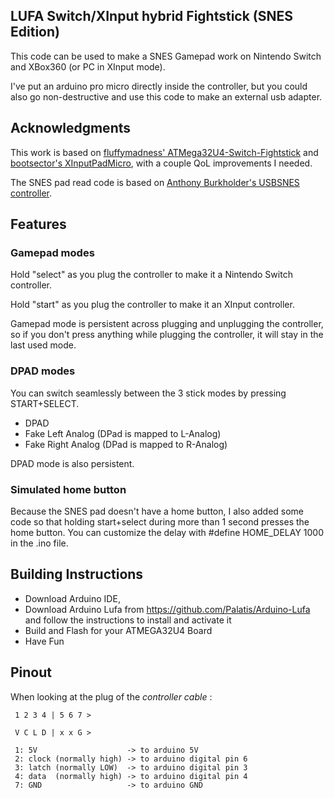 ## LUFA Switch/XInput hybrid Fightstick (SNES Edition)

This code can be used to make a SNES Gamepad work on Nintendo Switch and XBox360 (or PC in XInput mode).

I've put an arduino pro micro directly inside the controller, but you could also go non-destructive and use this code to make an external usb adapter.

## Acknowledgments

This work is based on [fluffymadness' ATMega32U4-Switch-Fightstick](https://github.com/fluffymadness/ATMega32U4-Switch-Fightstick)
 and [bootsector's XInputPadMicro](https://github.com/bootsector/XInputPadMicro), with a couple QoL improvements I needed.

The SNES pad read code is based on [Anthony Burkholder's USBSNES controller](https://github.com/burks10/Arduino-SNES-Controller).

## Features

### Gamepad modes

Hold "select" as you plug the controller to make it a Nintendo Switch controller.

Hold "start" as you plug the controller to make it an XInput controller.

Gamepad mode is persistent across plugging and unplugging the controller, so if you don't press anything while plugging the controller, it will stay in the last used mode. 

### DPAD modes

You can switch seamlessly between the 3 stick modes by pressing START+SELECT.

- DPAD
- Fake Left Analog (DPad is mapped to L-Analog)
- Fake Right Analog (DPad is mapped to R-Analog)

DPAD mode is also persistent.

### Simulated home button

Because the SNES pad doesn't have a home button, I also added some code so that holding start+select during more than 1 second presses the home button. You can customize the delay with #define HOME_DELAY 1000 in the .ino file.

## Building Instructions

- Download Arduino IDE, 
- Download Arduino Lufa from https://github.com/Palatis/Arduino-Lufa and follow the instructions to install and activate it
- Build and Flash for your ATMEGA32U4 Board
- Have Fun

## Pinout

When looking at the plug of the *controller cable* :
```
 1 2 3 4 | 5 6 7 >
 
 V C L D | x x G >
 
 1: 5V                    -> to arduino 5V
 2: clock (normally high) -> to arduino digital pin 6
 3: latch (normally LOW)  -> to arduino digital pin 3
 4: data  (normally high) -> to arduino digital pin 4
 7: GND                   -> to arduino GND

 ```

